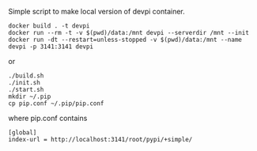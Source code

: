 Simple script to make local version of devpi container.

```
docker build . -t devpi
docker run --rm -t -v $(pwd)/data:/mnt devpi --serverdir /mnt --init
docker run -dt --restart=unless-stopped -v $(pwd)/data:/mnt --name devpi -p 3141:3141 devpi
```

or 

```
./build.sh
./init.sh
./start.sh
mkdir ~/.pip
cp pip.conf ~/.pip/pip.conf
```


where pip.conf contains

```
[global]
index-url = http://localhost:3141/root/pypi/+simple/
```

